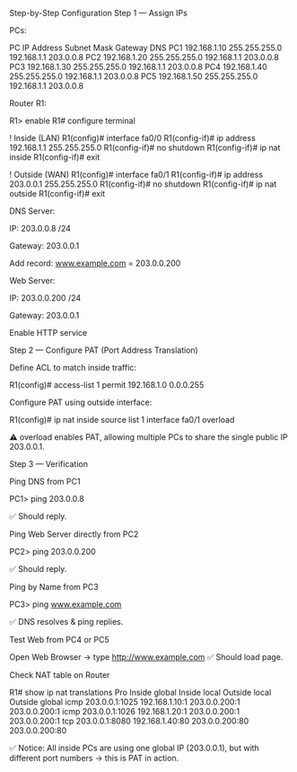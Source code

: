 Step-by-Step Configuration
Step 1 — Assign IPs

PCs:

PC	IP Address	Subnet Mask	Gateway	DNS
PC1	192.168.1.10	255.255.255.0	192.168.1.1	203.0.0.8
PC2	192.168.1.20	255.255.255.0	192.168.1.1	203.0.0.8
PC3	192.168.1.30	255.255.255.0	192.168.1.1	203.0.0.8
PC4	192.168.1.40	255.255.255.0	192.168.1.1	203.0.0.8
PC5	192.168.1.50	255.255.255.0	192.168.1.1	203.0.0.8

Router R1:

R1> enable
R1# configure terminal

! Inside (LAN)
R1(config)# interface fa0/0
R1(config-if)# ip address 192.168.1.1 255.255.255.0
R1(config-if)# no shutdown
R1(config-if)# ip nat inside
R1(config-if)# exit

! Outside (WAN)
R1(config)# interface fa0/1
R1(config-if)# ip address 203.0.0.1 255.255.255.0
R1(config-if)# no shutdown
R1(config-if)# ip nat outside
R1(config-if)# exit


DNS Server:

IP: 203.0.0.8 /24

Gateway: 203.0.0.1

Add record: www.example.com = 203.0.0.200

Web Server:

IP: 203.0.0.200 /24

Gateway: 203.0.0.1

Enable HTTP service

Step 2 — Configure PAT (Port Address Translation)

Define ACL to match inside traffic:

R1(config)# access-list 1 permit 192.168.1.0 0.0.0.255


Configure PAT using outside interface:

R1(config)# ip nat inside source list 1 interface fa0/1 overload


⚠️ overload enables PAT, allowing multiple PCs to share the single public IP 203.0.0.1.

Step 3 — Verification

Ping DNS from PC1

PC1> ping 203.0.0.8


✅ Should reply.

Ping Web Server directly from PC2

PC2> ping 203.0.0.200


✅ Should reply.

Ping by Name from PC3

PC3> ping www.example.com


✅ DNS resolves & ping replies.

Test Web from PC4 or PC5

Open Web Browser → type http://www.example.com
✅ Should load page.

Check NAT table on Router

R1# show ip nat translations
Pro  Inside global   Inside local    Outside local    Outside global
icmp 203.0.0.1:1025  192.168.1.10:1  203.0.0.200:1    203.0.0.200:1
icmp 203.0.0.1:1026  192.168.1.20:1  203.0.0.200:1    203.0.0.200:1
tcp  203.0.0.1:8080  192.168.1.40:80 203.0.0.200:80   203.0.0.200:80


✅ Notice: All inside PCs are using one global IP (203.0.0.1), but with different port numbers → this is PAT in action.
